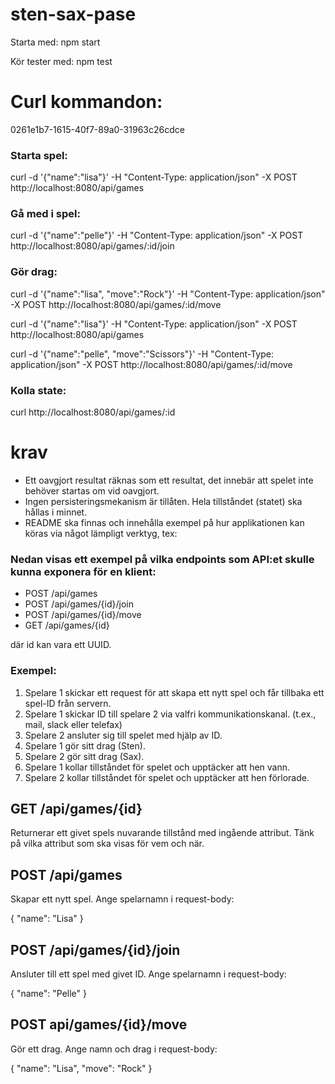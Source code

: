 # sten-sax-pase

Starta med: npm start

Kör tester med: npm test

# Curl kommandon:
0261e1b7-1615-40f7-89a0-31963c26cdce
### Starta spel: 
curl -d '{"name":"lisa"}' -H "Content-Type: application/json" -X POST http://localhost:8080/api/games
### Gå med i spel:
curl -d '{"name":"pelle"}' -H "Content-Type: application/json" -X POST http://localhost:8080/api/games/:id/join

### Gör drag:
curl -d '{"name":"lisa", "move":"Rock"}' -H "Content-Type: application/json" -X POST http://localhost:8080/api/games/:id/move

curl -d '{"name":"lisa"}' -H "Content-Type: application/json" -X POST http://localhost:8080/api/games

curl -d '{"name":"pelle", "move":"Scissors"}' -H "Content-Type: application/json" -X POST http://localhost:8080/api/games/:id/move

### Kolla state:
curl http://localhost:8080/api/games/:id

# krav

* Ett oavgjort resultat räknas som ett resultat, det innebär att spelet inte
behöver startas om vid oavgjort.
* Ingen persisteringsmekanism är tillåten. Hela tillståndet (statet) ska hållas i
minnet.
* README ska finnas och innehålla exempel på hur applikationen kan köras
via något lämpligt verktyg, tex:


### Nedan visas ett exempel på vilka endpoints som API:et skulle kunna exponera för en klient:
* POST /api/games
* POST /api/games/{id}/join
* POST /api/games/{id}/move
* GET /api/games/{id}

där id kan vara ett UUID.

### Exempel: 

1. Spelare 1 skickar ett request för att skapa ett nytt spel och får tillbaka ett
spel-ID från servern.
2. Spelare 1 skickar ID till spelare 2 via valfri kommunikationskanal. (t.ex., mail,
slack eller telefax)
3. Spelare 2 ansluter sig till spelet med hjälp av ID.
4. Spelare 1 gör sitt drag (Sten).
5. Spelare 2 gör sitt drag (Sax).
6. Spelare 1 kollar tillståndet för spelet och upptäcker att hen vann.
7. Spelare 2 kollar tillståndet för spelet och upptäcker att hen förlorade.


## GET /api/games/{id}
Returnerar ett givet spels nuvarande tillstånd med ingående attribut. Tänk på vilka attribut som ska visas för vem och när.
## POST /api/games
Skapar ett nytt spel. Ange spelarnamn i request-body:

{
"name": "Lisa"
}
## POST /api/games/{id}/join
Ansluter till ett spel med givet ID. Ange spelarnamn i request-body:

{
"name": "Pelle"
}
## POST api/games/{id}/move
Gör ett drag. Ange namn och drag i request-body:

{
"name": "Lisa",
"move": "Rock"
}
